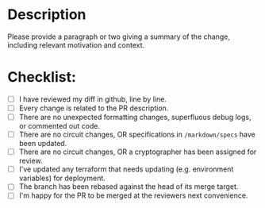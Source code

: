# Description

Please provide a paragraph or two giving a summary of the change, including relevant motivation and context.

# Checklist:

- [ ] I have reviewed my diff in github, line by line.
- [ ] Every change is related to the PR description.
- [ ] There are no unexpected formatting changes, superfluous debug logs, or commented out code.
- [ ] There are no circuit changes, OR specifications in `/markdown/specs` have been updated.
- [ ] There are no circuit changes, OR a cryptographer has been assigned for review.
- [ ] I've updated any terraform that needs updating (e.g. environment variables) for deployment.
- [ ] The branch has been rebased against the head of its merge target.
- [ ] I'm happy for the PR to be merged at the reviewers next convenience.
